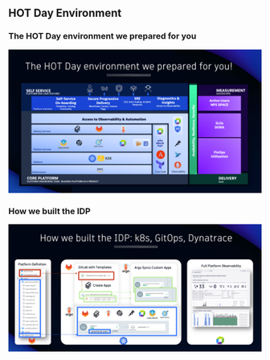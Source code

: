 ## HOT Day Environment

### The HOT Day environment we prepared for you

![HOT Day Environment](../../../assets/images/02_01_hot_day_environment.png)

### How we built the IDP

![How we built the IDP](../../../assets/images/02_01_built_the_idp.png)